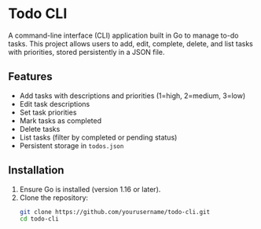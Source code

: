 # Todo CLI

A command-line interface (CLI) application built in Go to manage to-do tasks. This project allows users to add, edit, complete, delete, and list tasks with priorities, stored persistently in a JSON file.

## Features
- Add tasks with descriptions and priorities (1=high, 2=medium, 3=low)
- Edit task descriptions
- Set task priorities
- Mark tasks as completed
- Delete tasks
- List tasks (filter by completed or pending status)
- Persistent storage in `todos.json`

## Installation
1. Ensure Go is installed (version 1.16 or later).
2. Clone the repository:
   ```bash
   git clone https://github.com/yourusername/todo-cli.git
   cd todo-cli
